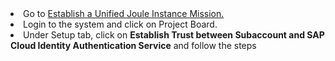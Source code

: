 <li>Go to <a href="https://discovery-center.cloud.sap/missiondetail/4538/4826/"</href>Establish a Unified Joule Instance Mission.</a></li> 
<li>Login to the system and click on Project Board. </li>
<li>Under Setup tab, click on <b>Establish Trust between Subaccount and SAP Cloud Identity Authentication Service</b> and follow the steps </li>
